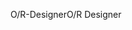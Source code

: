 <span data-ttu-id="e3f9c-101">O/R-Designer</span><span class="sxs-lookup"><span data-stu-id="e3f9c-101">O/R Designer</span></span>